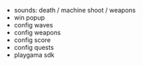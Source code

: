 - sounds: death / machine shoot / weapons
- win popup
- config waves
- config weapons
- config score
- config quests
- playgama sdk